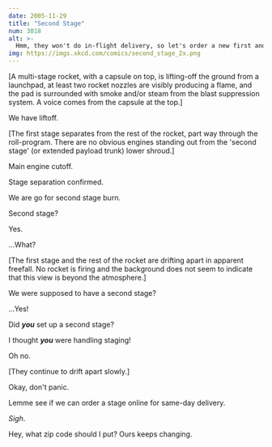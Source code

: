 ```yaml
---
date: 2005-11-29
title: "Second Stage"
num: 3018
alt: >-
  Hmm, they won't do in-flight delivery, so let's order a new first and second stage to our emergency landing site and then try to touch down on top of them to save time.
img: https://imgs.xkcd.com/comics/second_stage_2x.png
---
```

[A multi-stage rocket, with a capsule on top, is lifting-off the ground from a launchpad, at least two rocket nozzles are visibly producing a flame, and the pad is surrounded with smoke and/or steam from the blast suppression system. A voice comes from the capsule at the top.]

We have liftoff.

[The first stage separates from the rest of the rocket, part way through the roll-program. There are no obvious engines standing out from the 'second stage' (or extended payload trunk) lower shroud.]

Main engine cutoff.

Stage separation confirmed.

We are go for second stage burn.

Second stage?

Yes.

...What?

[The first stage and the rest of the rocket are drifting apart in apparent freefall. No rocket is firing and the background does not seem to indicate that this view is beyond the atmosphere.<!-- nor that it is, with any passage-through-air lines, but conspicuously not darkened background of even suborbital space -->]

We were supposed to have a second stage?

...Yes!

Did ***you*** set up a second stage?

I thought ***you*** were handling staging!

Oh no.

[They continue to drift apart slowly.]

Okay, don't panic.

Lemme see if we can order a stage online for same-day delivery.

*Sigh*.

Hey, what zip code should I put? Ours keeps changing.
